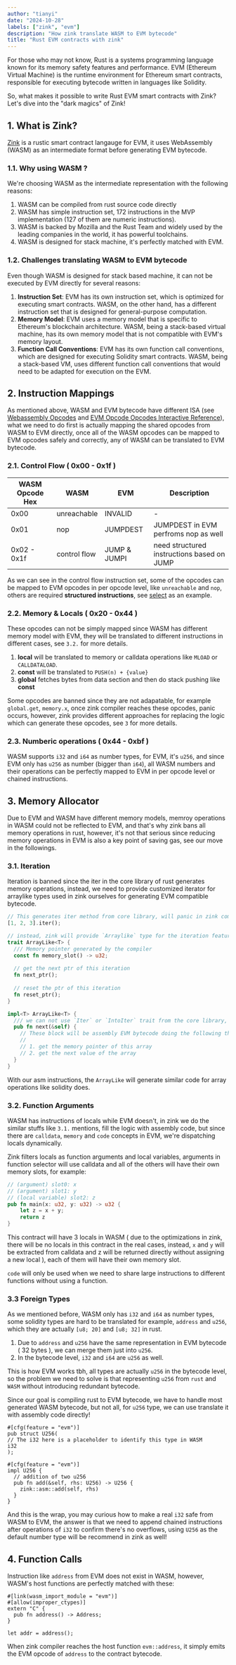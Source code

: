 ```yaml
---
author: "tianyi"
date: "2024-10-28"
labels: ["zink", "evm"]
description: "How zink translate WASM to EVM bytecode"
title: "Rust EVM contracts with zink"
---
```


For those who may not know, Rust is a systems programming language known for its memory safety features and performance.
EVM (Ethereum Virtual Machine) is the runtime environment for Ethereum smart contracts, responsible for executing bytecode
written in languages like Solidity.

So, what makes it possible to write Rust EVM smart contracts with Zink? Let's dive into the "dark magics" of Zink!

## 1. What is Zink?

[Zink](https://github.com/zink-lang/zink) is a rustic smart contract langauge for EVM, it uses WebAssembly (WASM) as an
intermediate format before generating EVM bytecode.

### 1.1. Why using WASM ?

We're choosing WASM as the intermediate representation with the following reasons:

1. WASM can be compiled from rust source code directly
2. WASM has simple instruction set, 172 instructions in the MVP implementation (127 of them are numeric instructions).
3. WASM is backed by Mozilla and the Rust Team and widely used by the leading companies in the world, it has powerful toolchains.
4. WASM is designed for stack machine, it's perfectly matched with EVM.

### 1.2. Challenges translating WASM to EVM bytecode

Even though WASM is designed for stack based machine, it can not be executed by EVM directly for several reasons:

1. **Instruction Set**: EVM has its own instruction set, which is optimized for executing smart contracts. WASM, on the other
hand, has a different instruction set that is designed for general-purpose computation.
2. **Memory Model**: EVM uses a memory model that is specific to Ethereum's blockchain architecture. WASM, being a stack-based 
virtual machine, has its own memory model that is not compatible with EVM's memory layout.
3. **Function Call Conventions**: EVM has its own function call conventions, which are designed for executing Solidity smart 
contracts. WASM, being a stack-based VM, uses different function call conventions that would need to be adapted for execution 
on the EVM.

## 2. Instruction Mappings

As mentioned above, WASM and EVM bytecode have different ISA (see [Webassembly Opcodes][wasm-ist] and
[EVM Opcode Opcodes Interactive Reference][evm-ist]), what we need to do first is actually mapping the 
shared opcodes from WASM to EVM directly, once all of the WASM opcodes can be mapped to EVM opcodes safely
and correctly, any of WASM can be translated to EVM bytecode.

### 2.1. Control Flow ( 0x00 - 0x1f )

| WASM Opcode Hex | WASM         | EVM          | Description                                |
|-----------------|--------------|--------------|--------------------------------------------|
| 0x00            | unreachable  | INVALID      | -                                          |
| 0x01            | nop          | JUMPDEST     | JUMPDEST in EVM perfroms nop as well       |
| 0x02 - 0x1f     | control flow | JUMP & JUMPI | need structured instructions based on JUMP |

As we can see in the control flow instruction set, some of the opcodes can be mapped to EVM opcodes in per opcode level, like
`unreachable` and `nop`, others are required **structured instructions**, see [select][select] as an example.

### 2.2. Memory & Locals ( 0x20 - 0x44 )

These opcodes can not be simply mapped since WASM has different memory model with EVM, they will be translated to different
instructions in different cases, see `3.2.` for more details.

1. **local** will be translated to memory or calldata operations like `MLOAD` or `CALLDATALOAD`.
2. **const** will be translated to `PUSH(n) + {value}`
3. **global** fetches bytes from data section and then do stack pushing like **const**

Some opcodes are banned since they are not adapatable, for example `global.get`, `memory.x`, once zink compiler reaches these
opcodes, panic occurs, however, zink provides different approaches for replacing the logic which can generate these opcodes,
see `3` for more details.


### 2.3. Numberic operations ( 0x44 - 0xbf )

WASM supports `i32` and `i64` as number types, for EVM, it's `u256`, and since EVM only has `u256` as number (bigger than `i64`),
all WASM numbers and their operations can be perfectly mapped to EVM in per opcode level or chained instructions.


## 3. Memory Allocator

Due to EVM and WASM have different memory models, memroy operations in WASM could not be reflected to EVM, and that's why zink
bans all memory operations in rust, however, it's not that serious since reducing memory operations in EVM is also a key point
of saving gas, see our move in the followings.

### 3.1. Iteration

Iteration is banned since the iter in the core library of rust generates memory operations, instead, we need to provide customized
iterator for arraylike types used in zink ourselves for generating EVM compatible bytecode.

```rust
// This generates iter method from core library, will panic in zink compiler.
[1, 2, 3].iter();

// instead, zink will provide `Arraylike` type for the iteration feature
trait ArrayLike<T> {
  /// Memory pointer generated by the compiler
  const fn memory_slot() -> u32;
  
  // get the next ptr of this iteration
  fn next_ptr();
  
  // reset the ptr of this iteration
  fn reset_ptr();
}

impl<T> ArrayLike<T> {
  /// we can not use `Iter` or `IntoIter` trait from the core library, they will generate unexpected bytecode.
  pub fn next(&self) {
    // These block will be assembly EVM bytecode doing the following things
    //
    // 1. get the memory pointer of this array
    // 2. get the next value of the array
  }
}
```

With our asm instructions, the `ArrayLike` will generate similar code for array operations like solidity does.


### 3.2. Function Arguments

WASM has instructions of locals while EVM doesn't, in zink we do the similar stuffs like `3.1.` mentions, fill the logic with assembly
code, but since there are `calldata`, `memory` and `code` concepts in EVM, we're dispatching locals dynamically.

Zink filters locals as function arguments and local variables, arguments in function selector will use calldata and all of the others
will have their own memory slots, for example:

```rust
// (argument) slot0: x 
// (argument) slot1: y
// (local variable) slot2: z
pub fn main(x: u32, y: u32) -> u32 {
    let z = x + y;
    return z
}
```

This contract will have 3 locals in WASM ( due to the optimizations in zink, there will be no locals in this contract in the real cases,
instead, `x` and `y` will be extracted from calldata and z will be returned directly without assigning a new local ), each of them will
have their own memory slot.

`code` will only be used when we need to share large instructions to different functions without using a function.


### 3.3 Foreign Types

As we mentioned before, WASM only has `i32` and `i64` as number types, some solidity types are hard to be translated for example, `address`
and `u256`, which they are actually `[u8; 20]` and `[u8; 32]` in rust.

1. Due to `address` and `u256` have the same representation in EVM bytecode ( 32 bytes ), we can merge them just into `u256`.
2. In the bytecode level, `i32` and `i64` are `u256` as well.

This is how EVM works tbh, all types are actually `u256` in the bytecode level, so the problem we need to solve is that representing `u256`
from `rust` and `WASM` without introducing redundant bytecode.

Since our goal is compiling rust to EVM bytecode, we have to handle most generated WASM bytecode, but not all, for `u256` type, we can use
translate it with assembly code directly! 

```
#[cfg(feature = "evm")]
pub struct U256(
// The i32 here is a placeholder to identify this type in WASM
i32
);

#[cfg(feature = "evm")]
impl U256 {
  // addition of two u256
  pub fn add(&self, rhs: U256) -> U256 {
    zink::asm::add(self, rhs)
  }
}
```

And this is the wrap, you may curious how to make a real `i32` safe from WASM to EVM, the answer is that we need to append chained instructions
after operations of `i32` to confirm there's no overflows, using `U256` as the default number type will be recommend in zink as well!


## 4. Function Calls

Instruction like `address` from EVM does not exist in WASM, however, WASM's host functions are perfectly matched with these:

```
#[link(wasm_import_module = "evm")]
#[allow(improper_ctypes)]
extern "C" {
  pub fn address() -> Address;
}

let addr = address();
```

When zink compiler reaches the host function `evm::address`, it simply emits the EVM opcode of `address` to the contract bytecode.

[select]: https://docs.zink-lang.org/compiler/control-flow.html#select
[wasm-ist]: https://pengowray.github.io/wasm-ops/
[evm-ist]: https://www.evm.codes/

